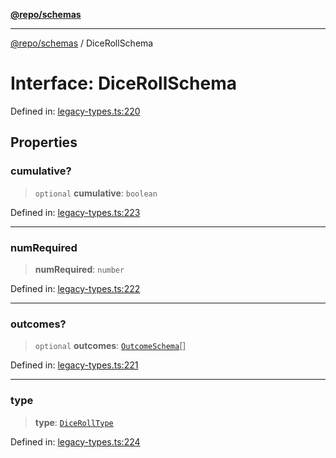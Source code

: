 [**@repo/schemas**](../README.md)

***

[@repo/schemas](../globals.md) / DiceRollSchema

# Interface: DiceRollSchema

Defined in: [legacy-types.ts:220](https://github.com/alexqguo/drinking-board-game-v3/blob/6219b44c05bf1b55de4a76da31192aa5179671e8/packages/schemas/src/legacy-types.ts#L220)

## Properties

### cumulative?

> `optional` **cumulative**: `boolean`

Defined in: [legacy-types.ts:223](https://github.com/alexqguo/drinking-board-game-v3/blob/6219b44c05bf1b55de4a76da31192aa5179671e8/packages/schemas/src/legacy-types.ts#L223)

***

### numRequired

> **numRequired**: `number`

Defined in: [legacy-types.ts:222](https://github.com/alexqguo/drinking-board-game-v3/blob/6219b44c05bf1b55de4a76da31192aa5179671e8/packages/schemas/src/legacy-types.ts#L222)

***

### outcomes?

> `optional` **outcomes**: [`OutcomeSchema`](OutcomeSchema.md)[]

Defined in: [legacy-types.ts:221](https://github.com/alexqguo/drinking-board-game-v3/blob/6219b44c05bf1b55de4a76da31192aa5179671e8/packages/schemas/src/legacy-types.ts#L221)

***

### type

> **type**: [`DiceRollType`](../enumerations/DiceRollType.md)

Defined in: [legacy-types.ts:224](https://github.com/alexqguo/drinking-board-game-v3/blob/6219b44c05bf1b55de4a76da31192aa5179671e8/packages/schemas/src/legacy-types.ts#L224)
